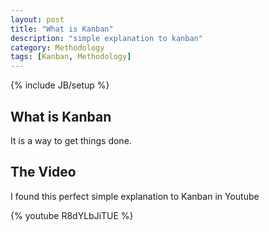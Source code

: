 ```yaml
---
layout: post
title: "What is Kanban"
description: "simple explanation to kanban"
category: Methodology
tags: [Kanban, Methodology]
---
```

{% include JB/setup %}

## What is Kanban

It is a way to get things done.

## The Video

I found this perfect simple explanation to Kanban in Youtube

{% youtube R8dYLbJiTUE %}



